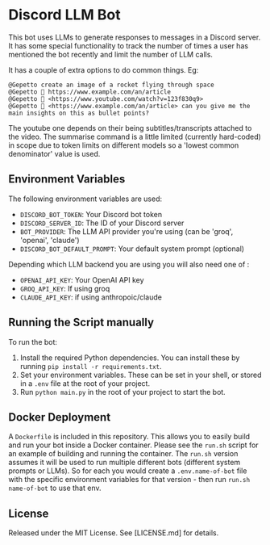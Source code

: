 # Discord LLM Bot

This bot uses LLMs to generate responses to messages in a Discord server. It has some special functionality to track the number of times a user has mentioned the bot recently and limit the number of LLM calls.

It has a couple of extra options to do common things.  Eg:
```
@Gepetto create an image of a rocket flying through space
@Gepetto 👀 https://www.example.com/an/article
@Gepetto 👀 <https://www.youtube.com/watch?v=123f830q9>
@Gepetto 👀 <https://www.example.com/an/article> can you give me the main insights on this as bullet points?
```
The youtube one depends on their being subtitles/transcripts attached to the video.  The summarise command is a little limited (currently hard-coded) in scope due to token limits on different models so a 'lowest common denominator' value is used.

## Environment Variables

The following environment variables are used:

- `DISCORD_BOT_TOKEN`: Your Discord bot token
- `DISCORD_SERVER_ID`: The ID of your Discord server
- `BOT_PROVIDER`: The LLM API provider you're using (can be 'groq', 'openai', 'claude')
- `DISCORD_BOT_DEFAULT_PROMPT`: Your default system prompt (optional)

Depending which LLM backend you are using you will also need one of :

- `OPENAI_API_KEY`: Your OpenAI API key
- `GROQ_API_KEY`: If using groq
- `CLAUDE_API_KEY`: if using anthropoic/claude

## Running the Script manually

To run the bot:

1. Install the required Python dependencies.  You can install these by running `pip install -r requirements.txt`.
2. Set your environment variables. These can be set in your shell, or stored in a `.env` file at the root of your project.
3. Run `python main.py` in the root of your project to start the bot.

## Docker Deployment

A `Dockerfile` is included in this repository. This allows you to easily build and run your bot inside a Docker container.  Please see the `run.sh` script for an example of building and running the container.  The `run.sh` version assumes it will be used to run multiple different bots (different system prompts or LLMs).  So for each
you would create a `.env.name-of-bot` file with the specific environment variables for that version - then run `run.sh name-of-bot` to use that env.

## License

Released under the MIT License.  See [LICENSE.md] for details.
